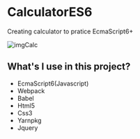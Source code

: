 # CalculatorES6
Creating calculator to pratice EcmaScript6+

![imgCalc](https://user-images.githubusercontent.com/45046288/67707630-96649f00-f999-11e9-944f-343143811749.jpg)

## What's I use in this project?
* EcmaScript6(Javascript)
* Webpack
* Babel
* Html5
* Css3
* Yarnpkg
* Jquery
